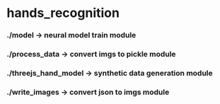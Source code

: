 # hands_recognition
### ./model -> neural model train module

### ./process_data -> convert imgs to pickle module

### ./threejs_hand_model -> synthetic data generation module

### ./write_images -> convert json to imgs module
